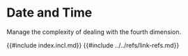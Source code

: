 # Date and Time

Manage the complexity of dealing with the fourth dimension.

{{#include index.incl.md}}
{{#include ../../refs/link-refs.md}}
